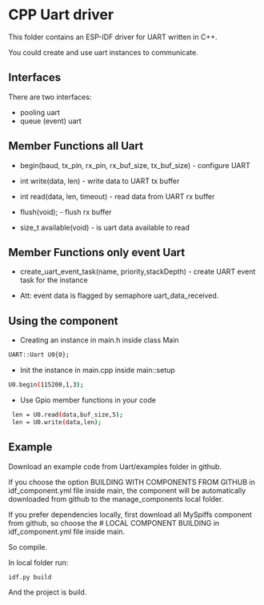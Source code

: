 # CPP Uart driver
This folder contains an ESP-IDF driver for UART written in C++.

You could create and use uart instances to communicate.

## Interfaces
There are two interfaces:
- pooling uart
- queue (event) uart


## Member Functions all Uart
- begin(baud, tx_pin, rx_pin, rx_buf_size, tx_buf_size) - configure UART

- int write(data, len) - write data to UART tx buffer

- int read(data, len, timeout) - read data from UART rx buffer
- flush(void); - flush rx buffer
- size_t available(void) - is uart data available to read

## Member Functions only event Uart
- create_uart_event_task(name, priority,stackDepth) - create UART event task for the instance

- Att: event data is flagged by semaphore uart_data_received.

## Using the component
- Creating an instance in main.h inside class Main
```bash
UART::Uart U0{0};
``````

- Init the instance in main.cpp inside main::setup
```bash
U0.begin(115200,1,3);
``````
- Use Gpio member functions in your code
```bash
 len = U0.read(data,buf_size,5);
 len = U0.write(data,len);
```

## Example
Download an example code from Uart/examples folder in github.


If you choose the option BUILDING WITH COMPONENTS FROM GITHUB in idf_component.yml file inside main, the component will be automatically downloaded from github to the manage_components local folder.

If you prefer dependencies locally, first download all MySpiffs component from github, so choose the # LOCAL COMPONENT BUILDING  in idf_component.yml file inside main. 

So compile.

In local folder run:
```bash
idf.py build
```

And the project is build.





